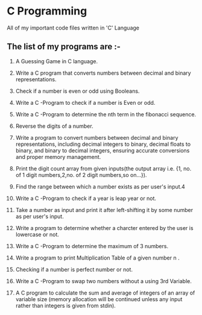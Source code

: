 #  C Programming
 All of my important code files written in 'C' Language 
 ## The list of my programs are :-
 1.  A Guessing Game in C language.
 2.  Write a C program that converts numbers between decimal and binary representations.
 3.  Check if a number is even or odd using Booleans. 
 4.  Write a C -Program to check if a number is Even or odd.
 5. Write a C -Program to determine the nth term in the fibonacci sequence.
 6. Reverse the digits of a number.
 7.  Write a program to convert numbers between decimal and binary representations, including decimal integers to binary, decimal floats to binary, and binary to decimal integers, ensuring accurate conversions and proper memory management.
 8.  Print the digit count array from given inputs(the output array i.e. {1, no. of 1 digit numbers,2,no. of 2 digit numbers,so on...}).
 
 9.  Find the range between which a number exists as per user's input.4

 10.  Write a C -Program to check if a year is leap year or not.
 11.  Take a number as input and print it after left-shifting it by some number as per user's input.
 12. Write a program to determine whether a charcter entered by the user is lowercase or not.
 13.  Write a C -Program to determine the maximum of 3 numbers.

 14.  Write a program to print Multiplication Table of a given number n .

 15. Checking if a number is perfect number or not.

 16.  Write a C -Program to swap two numbers without a using 3rd Variable.
 
 17.  A C program to calculate the sum and average of integers of an array of variable size (memory allocation will be continued unless any input rather than integers is given from stdin).
 
 

